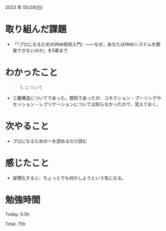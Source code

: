 2023 年 05/28(日)

# 取り組んだ課題

* 「『プロになるためのWeb技術入門』――なぜ，あなたはWebシステムを開発できないのか」を5章まで

# わかったこと

> 1. について

* 三層構造についてであった。既知であったが、コネクション・プーリングやセッション・レプリケーションについては知らなかったので、覚えておく。

# 次やること

* プロになるための〜を読めるだけ読む

# 感じたこと

* 習慣化すると、ちょっとでも何かしようという気になる。

# 勉強時間

Today: 0.5h

Total: 75h
